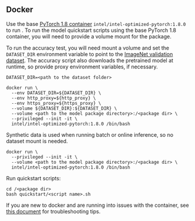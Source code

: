 <!--- 60. Docker -->
## Docker

Use the base [PyTorch 1.8 container](https://hub.docker.com/layers/intel/intel-optimized-pytorch/1.8.0/images/sha256-5ca5d619b33bc6abc42cef654e9ee119ed0959c65f37de22a0bd8764c71412dd?context=explore) 
`intel/intel-optimized-pytorch:1.8.0` to run <model name> <precision> <mode>.
To run the model quickstart scripts using the base PyTorch 1.8 container,
you will need to provide a volume mount for the <package dir> package.

To run the accuracy test, you will need
mount a volume and set the `DATASET_DIR` environment variable to point
to the [ImageNet validation dataset](#dataset). The accuracy
script also downloads the pretrained model at runtime, so provide proxy
environment variables, if necessary.

```
DATASET_DIR=<path to the dataset folder>

docker run \
  --env DATASET_DIR=${DATASET_DIR} \
  --env http_proxy=${http_proxy} \
  --env https_proxy=${https_proxy} \
  --volume ${DATASET_DIR}:${DATASET_DIR} \
  --volume <path to the model package directory>:/<package dir> \
  --privileged --init -it \
  intel/intel-optimized-pytorch:1.8.0 /bin/bash
```

Synthetic data is used when running batch or online inference, so no
dataset mount is needed.

```
docker run \
  --privileged --init -it \
  --volume <path to the model package directory>:/<package dir> \
  intel/intel-optimized-pytorch:1.8.0 /bin/bash
```

Run quickstart scripts:
```
cd /<package dir>
bash quickstart/<script name>.sh
``` 

If you are new to docker and are running into issues with the container,
see [this document](https://github.com/IntelAI/models/tree/master/docs/general/docker.md)
for troubleshooting tips.
